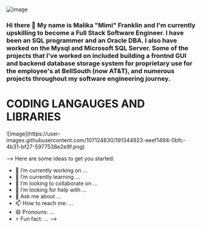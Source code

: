 ![image](https://user-images.githubusercontent.com/107124830/191340139-803a7809-6d14-4a8a-99f6-ef6b8e065f9a.png)

### Hi there 👋 My name is Malika "Mimi" Franklin and I'm currently upskilling to become a Full Stack Software Engineer. I have been an SQL programmer and an Oracle DBA. I also have worked on the Mysql and Microsoft SQL Server. Some of the projects that I've worked on included building a frontnd GUI and backend database storage system for proprietary use for the employee's at BellSouth (now AT&T), and numerous projects throughout my software engineering journey. 

<h1> CODING LANGAUGES AND LIBRARIES </h1>
![image](https://user-images.githubusercontent.com/107124830/191344923-eeef1494-0bfc-4b31-bf27-5977538e2e9f.png)

-->
Here are some ideas to get you started:

- 🔭 I’m currently working on ...
- 🌱 I’m currently learning ...
- 👯 I’m looking to collaborate on ...
- 🤔 I’m looking for help with ...
- 💬 Ask me about ...
- 📫 How to reach me: ...
- 😄 Pronouns: ...
- ⚡ Fun fact: ...
-->
